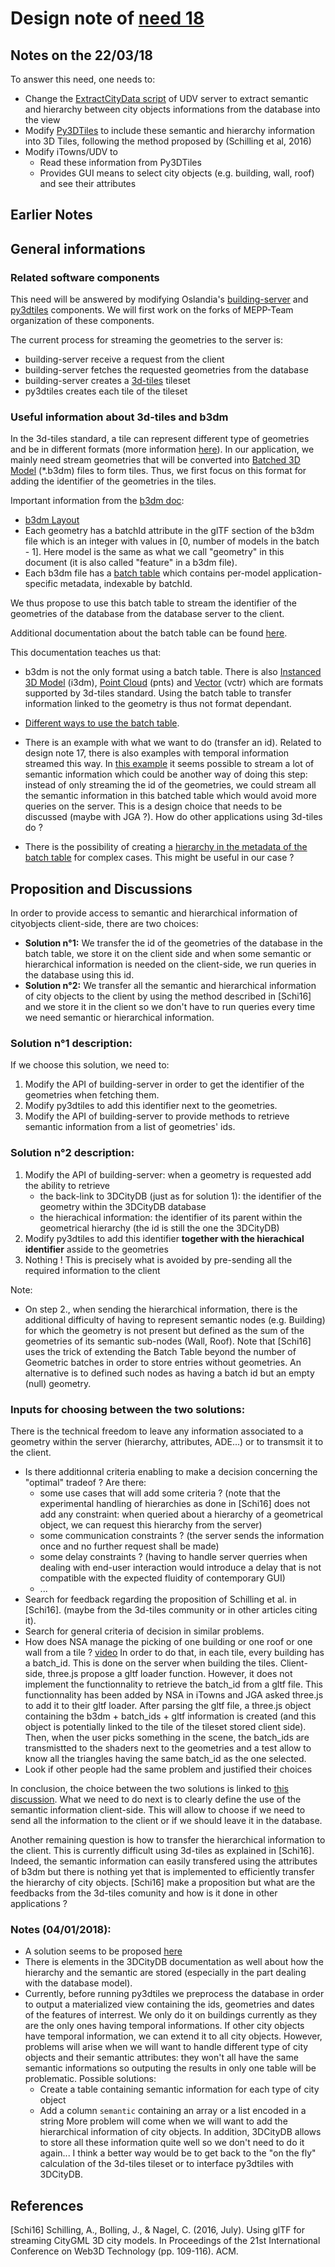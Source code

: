# Design note of [need 18](https://github.com/MEPP-team/RICT/blob/master/Doc/Devel/Needs/Need018.md)

## Notes on the 22/03/18

To answer this need, one needs to:
  * Change the [ExtractCityData script](https://github.com/MEPP-team/UDV-server/tree/master/ExtractCityData) of UDV server to extract semantic and hierarchy between city objects informations from the database into the view
  * Modify [Py3DTiles](https://github.com/MEPP-team/py3dtiles) to include these semantic and hierarchy information into 3D Tiles, following the method proposed by (Schilling et al, 2016)
  * Modify iTowns/UDV to 
     * Read these information from Py3DTiles
     * Provides GUI means to select city objects (e.g. building, wall, roof) and see their attributes 

## Earlier Notes

## General informations

### Related software components

This need will be answered by modifying Oslandia's [building-server](https://github.com/Oslandia/building-server) and [py3dtiles](https://github.com/Oslandia/py3dtiles) components. We will first work on the forks of MEPP-Team organization of these components.

The current process for streaming the geometries to the server is:
* building-server receive a request from the client
* building-server fetches the requested geometries from the database
* building-server creates a [3d-tiles](https://github.com/AnalyticalGraphicsInc/3d-tiles) tileset
* py3dtiles creates each tile of the tileset

### Useful information about 3d-tiles and b3dm

In the 3d-tiles standard, a tile can represent different type of geometries and be in different formats (more information [here](https://github.com/AnalyticalGraphicsInc/3d-tiles#spec-status)). In our application, we mainly need stream geometries that will be converted into [Batched 3D Model](https://github.com/AnalyticalGraphicsInc/3d-tiles/blob/master/TileFormats/Batched3DModel/README.md) (*.b3dm) files to form tiles. Thus, we first focus on this format for adding the identifier of the geometries in the tiles. 

Important information from the [b3dm doc](https://github.com/AnalyticalGraphicsInc/3d-tiles/blob/master/TileFormats/Batched3DModel/README.md):

* [b3dm Layout](https://github.com/AnalyticalGraphicsInc/3d-tiles/tree/master/TileFormats/Batched3DModel#layout)
* Each geometry has a batchId attribute in the glTF section of the b3dm file which is an integer with values in [0, number of models in the batch - 1]. Here model is the same as what we call "geometry" in this document (it is also called "feature" in a b3dm file).
* Each b3dm file has a [batch table](https://github.com/AnalyticalGraphicsInc/3d-tiles/tree/master/TileFormats/Batched3DModel#batch-table) which contains per-model application-specific metadata, indexable by batchId.

We thus propose to use this batch table to stream the identifier of the geometries of the database from the database server to the client.

Additional documentation about the batch table can be found [here](https://github.com/AnalyticalGraphicsInc/3d-tiles/tree/master/TileFormats/BatchTable).

This documentation teaches us that:

* b3dm is not the only format using a batch table. There is also [Instanced 3D Model](https://github.com/AnalyticalGraphicsInc/3d-tiles/blob/master/TileFormats/Instanced3DModel/README.md) (i3dm), [Point Cloud](https://github.com/AnalyticalGraphicsInc/3d-tiles/blob/master/TileFormats/PointCloud/README.md) (pnts) and [Vector](https://github.com/AnalyticalGraphicsInc/3d-tiles/blob/master/TileFormats/VectorData/README.md) (vctr) which are formats supported by 3d-tiles standard. Using the batch table to transfer information linked to the geometry is thus not format dependant.

* [Different ways to use the batch table](https://github.com/AnalyticalGraphicsInc/3d-tiles/tree/master/TileFormats/BatchTable#layout). 

* There is an example with what we want to do (transfer an id). Related to design note 17, there is also examples with temporal information streamed this way. In [this example](https://github.com/AnalyticalGraphicsInc/3d-tiles/tree/master/TileFormats/BatchTable#json-header) it seems possible to stream a lot of semantic information which could be another way of doing this step: instead of only streaming the id of the geometries, we could stream all the semantic information in this batched table which would avoid more queries on the server. This is a design choice that needs to be discussed (maybe with JGA ?). How do other applications using 3d-tiles do ?

* There is the possibility of creating a [hierarchy in the metadata of the batch table](https://github.com/AnalyticalGraphicsInc/3d-tiles/tree/master/TileFormats/BatchTable#json-header) for complex cases. This might be useful in our case ?

## Proposition and Discussions

In order to provide access to semantic and hierarchical information of cityobjects client-side, there are two choices:
  * __Solution n°1:__ We transfer the id of the geometries of the database in the batch table, we store it on the client side and when some semantic or hierarchical information is needed on the client-side, we run queries in the database using this id.
  * __Solution n°2:__ We transfer all the semantic and hierarchical information of city objects to the client by using the method described in [Schi16] and we store it in the client so we don't have to run queries every time we need semantic or hierarchical information.
  
### Solution n°1 description:

If we choose this solution, we need to:

1. Modify the API of building-server in order to get the identifier of the geometries when fetching them.
2. Modify py3dtiles to add this identifier next to the geometries.
3. Modify the API of building-server to provide methods to retrieve semantic information from a list of geometries' ids.   

### Solution n°2 description:
1. Modify the API of building-server: when a geometry is requested add the ability to retrieve
   * the back-link to 3DCityDB (just as for solution 1): the identifier of the geometry within the 3DCityDB database
   * the hierachical information: the identifier of its parent within the geometrical hierarchy (the id is still the one the 3DCityDB)
2. Modify py3dtiles to add this identifier **together with the hierachical identifier** asside to the geometries
3. Nothing ! This is precisely what is avoided by pre-sending all the required information to the client

Note:
  - On step 2., when sending the hierarchical information, there is the additional difficulty of having to represent semantic nodes (e.g. Building) for which the geometry is not present but defined as the sum of the geometries of its semantic sub-nodes (Wall, Roof). Note that [Schi16] uses the trick of extending the Batch Table beyond the number of Geometric batches in order to store entries without geometries. An alternative is to defined such nodes as having a batch id but an empty (null) geometry.
     
     
### Inputs for choosing between the two solutions:

 There is the technical freedom to leave any information associated to a geometry within the server (hierarchy, attributes, ADE...) or to transmsit it to the client. 
 
   * Is there additionnal criteria enabling to make a decision concerning the "optimal" tradeof ? Are there:
     * some use cases that will add some criteria ? (note that the experimental handling of hierarchies as done in [Schi16] does not add any constraint: when queried about a hierarchy of a geometrical object, we can request this hierarchy from the server)
     * some communication constraints ? (the server sends the information once and no further request shall be made)
     * some delay constraints ? (having to handle server querries when dealing with end-user interaction would introduce a delay that is not compatible with the expected fluidity of contemporary GUI)
     * ...
  * Search for feedback regarding the proposition of Schilling et al. in [Schi16]. (maybe from the 3d-tiles community or in other articles citing it).
  * Search for general criteria of decision in similar problems.
  * How does NSA manage the picking of one building or one roof or one wall from a tile ? [video](https://sendvid.com/9cl7253z#)
In order to do that, in each tile, every building has a batch_id. This is done on the server when building the tiles. Client-side, three.js propose a gltf loader function. However, it does not implement the functionnality to retrieve the batch_id from a gltf file. This functionnality has been added by NSA in iTowns and JGA asked three.js to add it to their gltf loader. After parsing the gltf file, a three.js object containing the b3dm + batch_ids + gltf information is created (and this object is potentially linked to the tile of the tileset stored client side). Then, when the user picks something in the scene, the batch_ids are transmistted to the shaders next to the geometries and a test allow to know all the triangles having the same batch_id as the one selected.
  * Look if other people had the same problem and justified their choices

In conclusion, the choice between the two solutions is linked to [this discussion](https://github.com/MEPP-team/RICT/blob/master/Doc/Devel/Design/DesignNote027.md#thick---thin-client---server-strategy). What we need to do next is to clearly define the use of the semantic information client-side. This will allow to choose if we need to send all the information to the client or if we should leave it in the database.

Another remaining question is how to transfer the hierarchical information to the client. This is currently difficult using 3d-tiles as explained in [Schi16]. Indeed, the semantic information can easily transfered using the attributes of b3dm but there is nothing yet that is implemented to efficiently transfer the hierarchy of city objects. [Schi16] make a proposition but what are the feedbacks from the 3d-tiles comunity and how is it done in other applications ?

### Notes (04/01/2018):

* A solution seems to be proposed [here](https://github.com/AnalyticalGraphicsInc/3d-tiles/blob/master/TileFormats/BatchTable/README.md)
* There is elements in the 3DCityDB documentation as well about how the hierarchy and the semantic are stored (especially in the part dealing with the database model).
* Currently, before running py3dtiles we preprocess the database in order to output a materialized view containing the ids, geometries and dates of the features of interrest. We only do it on buildings currently as they are the only ones having temporal informations. If other city objects have temporal information, we can extend it to all city objects. However, problems will arise when we will want to handle different type of city objects and their semantic attributes: they won't all have the same semantic informations so outputing the results in only one table will be problematic. Possible solutions: 
    * Create a table containing semantic information for each type of city object
    * Add a column `semantic` containing an array or a list encoded in a string
More problem will come when we will want to add the hierarchical information of city objects. In addition, 3DCityDB allows to store all these information quite well so we don't need to do it again... I think a better way would be to get back to the "on the fly" calculation of the 3d-tiles tileset or to interface py3dtiles with 3DCityDB.
  
## References

[Schi16] Schilling, A., Bolling, J., & Nagel, C. (2016, July). Using glTF for streaming CityGML 3D city models. In Proceedings of the 21st International Conference on Web3D Technology (pp. 109-116). ACM.
